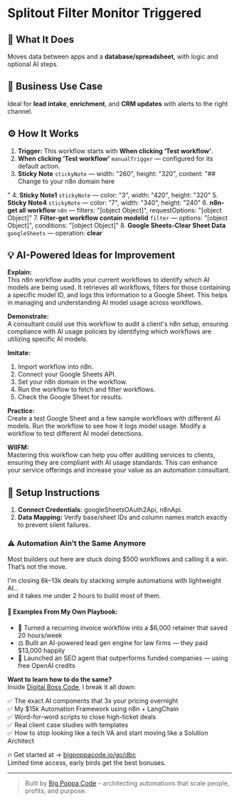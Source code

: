 # Splitout Filter Monitor Triggered
## 🚀 What It Does
Moves data between apps and a **database/spreadsheet**, with logic and optional AI steps.

## 💼 Business Use Case
Ideal for **lead intake**, **enrichment**, and **CRM updates** with alerts to the right channel.

## ⚙️ How It Works
1. **Trigger:** This workflow starts with **When clicking ‘Test workflow’**.
2. **When clicking ‘Test workflow’** `manualTrigger` — configured for its default action.
3. **Sticky Note** `stickyNote` — width: "260", height: "320", content: "## Change to your n8n domain here

"
4. **Sticky Note1** `stickyNote` — color: "3", width: "420", height: "320"
5. **Sticky Note4** `stickyNote` — color: "7", width: "340", height: "240"
6. **n8n-get all workflow** `n8n` — filters: "[object Object]", requestOptions: "[object Object]"
7. **Filter-get workflow contain modelid** `filter` — options: "[object Object]", conditions: "[object Object]"
8. **Google Sheets-Clear Sheet Data** `googleSheets` — operation: **clear**

## 💡 AI-Powered Ideas for Improvement
**Explain:**  
This n8n workflow audits your current workflows to identify which AI models are being used. It retrieves all workflows, filters for those containing a specific model ID, and logs this information to a Google Sheet. This helps in managing and understanding AI model usage across workflows.

**Demonstrate:**  
A consultant could use this workflow to audit a client's n8n setup, ensuring compliance with AI usage policies by identifying which workflows are utilizing specific AI models.

**Imitate:**  
1. Import workflow into n8n.  
2. Connect your Google Sheets API.  
3. Set your n8n domain in the workflow.  
4. Run the workflow to fetch and filter workflows.  
5. Check the Google Sheet for results.

**Practice:**  
Create a test Google Sheet and a few sample workflows with different AI models. Run the workflow to see how it logs model usage. Modify a workflow to test different AI model detections.

**WIIFM:**  
Mastering this workflow can help you offer auditing services to clients, ensuring they are compliant with AI usage standards. This can enhance your service offerings and increase your value as an automation consultant.

## 🔧 Setup Instructions
1. **Connect Credentials:** googleSheetsOAuth2Api, n8nApi.
2. **Data Mapping:** Verify base/sheet IDs and column names match exactly to prevent silent failures.

### ⚠️ Automation Ain’t the Same Anymore

Most builders out here are stuck doing $500 workflows and calling it a win.  
That’s not the move.  

I'm closing $6k–$13k deals by stacking simple automations with lightweight AI...  
and it takes me under 2 hours to build most of them.

#### 🧠 Examples From My Own Playbook:
- 🔁 Turned a recurring invoice workflow into a $6,000 retainer that saved 20 hours/week  
- ⚖️ Built an AI-powered lead gen engine for law firms — they paid $13,000 happily  
- 🚀 Launched an SEO agent that outperforms funded companies — using free OpenAI credits  

**Want to learn how to do the same?**  
Inside [Digital Boss Code](https://bigpoppacode.io/go/dbc), I break it all down:

✅ The exact AI components that 3x your pricing overnight  
✅ My $15k Automation Framework using n8n + LangChain  
✅ Word-for-word scripts to close high-ticket deals  
✅ Real client case studies with templates  
✅ How to stop looking like a tech VA and start moving like a Solution Architect  

🔥 Get started at → [bigpoppacode.io/go/dbc](https://bigpoppacode.io/go/dbc)  
Limited time access, early birds get the best bonuses.

---
> Built by [Big Poppa Code](https://bigpoppacode.io) – architecting automations that scale people, profits, and purpose.
